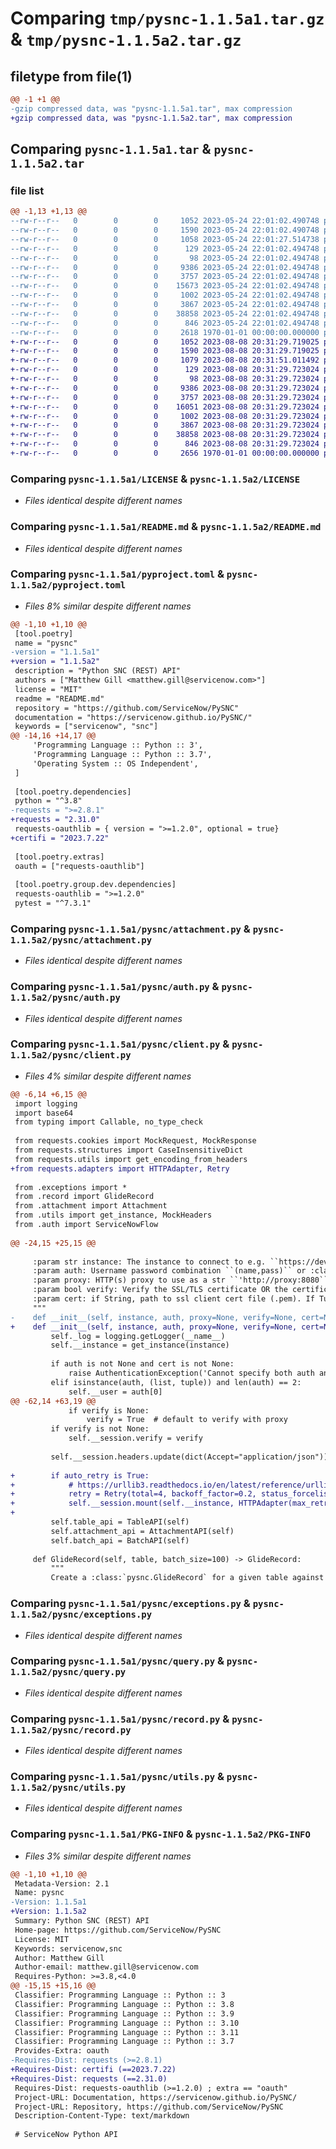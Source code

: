# Comparing `tmp/pysnc-1.1.5a1.tar.gz` & `tmp/pysnc-1.1.5a2.tar.gz`

## filetype from file(1)

```diff
@@ -1 +1 @@
-gzip compressed data, was "pysnc-1.1.5a1.tar", max compression
+gzip compressed data, was "pysnc-1.1.5a2.tar", max compression
```

## Comparing `pysnc-1.1.5a1.tar` & `pysnc-1.1.5a2.tar`

### file list

```diff
@@ -1,13 +1,13 @@
--rw-r--r--   0        0        0     1052 2023-05-24 22:01:02.490748 pysnc-1.1.5a1/LICENSE
--rw-r--r--   0        0        0     1590 2023-05-24 22:01:02.490748 pysnc-1.1.5a1/README.md
--rw-r--r--   0        0        0     1058 2023-05-24 22:01:27.514738 pysnc-1.1.5a1/pyproject.toml
--rw-r--r--   0        0        0      129 2023-05-24 22:01:02.494748 pysnc-1.1.5a1/pysnc/__init__.py
--rw-r--r--   0        0        0       98 2023-05-24 22:01:02.494748 pysnc-1.1.5a1/pysnc/__version__.py
--rw-r--r--   0        0        0     9386 2023-05-24 22:01:02.494748 pysnc-1.1.5a1/pysnc/attachment.py
--rw-r--r--   0        0        0     3757 2023-05-24 22:01:02.494748 pysnc-1.1.5a1/pysnc/auth.py
--rw-r--r--   0        0        0    15673 2023-05-24 22:01:02.494748 pysnc-1.1.5a1/pysnc/client.py
--rw-r--r--   0        0        0     1002 2023-05-24 22:01:02.494748 pysnc-1.1.5a1/pysnc/exceptions.py
--rw-r--r--   0        0        0     3867 2023-05-24 22:01:02.494748 pysnc-1.1.5a1/pysnc/query.py
--rw-r--r--   0        0        0    38858 2023-05-24 22:01:02.494748 pysnc-1.1.5a1/pysnc/record.py
--rw-r--r--   0        0        0      846 2023-05-24 22:01:02.494748 pysnc-1.1.5a1/pysnc/utils.py
--rw-r--r--   0        0        0     2618 1970-01-01 00:00:00.000000 pysnc-1.1.5a1/PKG-INFO
+-rw-r--r--   0        0        0     1052 2023-08-08 20:31:29.719025 pysnc-1.1.5a2/LICENSE
+-rw-r--r--   0        0        0     1590 2023-08-08 20:31:29.719025 pysnc-1.1.5a2/README.md
+-rw-r--r--   0        0        0     1079 2023-08-08 20:31:51.011492 pysnc-1.1.5a2/pyproject.toml
+-rw-r--r--   0        0        0      129 2023-08-08 20:31:29.723024 pysnc-1.1.5a2/pysnc/__init__.py
+-rw-r--r--   0        0        0       98 2023-08-08 20:31:29.723024 pysnc-1.1.5a2/pysnc/__version__.py
+-rw-r--r--   0        0        0     9386 2023-08-08 20:31:29.723024 pysnc-1.1.5a2/pysnc/attachment.py
+-rw-r--r--   0        0        0     3757 2023-08-08 20:31:29.723024 pysnc-1.1.5a2/pysnc/auth.py
+-rw-r--r--   0        0        0    16051 2023-08-08 20:31:29.723024 pysnc-1.1.5a2/pysnc/client.py
+-rw-r--r--   0        0        0     1002 2023-08-08 20:31:29.723024 pysnc-1.1.5a2/pysnc/exceptions.py
+-rw-r--r--   0        0        0     3867 2023-08-08 20:31:29.723024 pysnc-1.1.5a2/pysnc/query.py
+-rw-r--r--   0        0        0    38858 2023-08-08 20:31:29.723024 pysnc-1.1.5a2/pysnc/record.py
+-rw-r--r--   0        0        0      846 2023-08-08 20:31:29.723024 pysnc-1.1.5a2/pysnc/utils.py
+-rw-r--r--   0        0        0     2656 1970-01-01 00:00:00.000000 pysnc-1.1.5a2/PKG-INFO
```

### Comparing `pysnc-1.1.5a1/LICENSE` & `pysnc-1.1.5a2/LICENSE`

 * *Files identical despite different names*

### Comparing `pysnc-1.1.5a1/README.md` & `pysnc-1.1.5a2/README.md`

 * *Files identical despite different names*

### Comparing `pysnc-1.1.5a1/pyproject.toml` & `pysnc-1.1.5a2/pyproject.toml`

 * *Files 8% similar despite different names*

```diff
@@ -1,10 +1,10 @@
 [tool.poetry]
 name = "pysnc"
-version = "1.1.5a1"
+version = "1.1.5a2"
 description = "Python SNC (REST) API"
 authors = ["Matthew Gill <matthew.gill@servicenow.com>"]
 license = "MIT"
 readme = "README.md"
 repository = "https://github.com/ServiceNow/PySNC"
 documentation = "https://servicenow.github.io/PySNC/"
 keywords = ["servicenow", "snc"]
@@ -14,16 +14,17 @@
     'Programming Language :: Python :: 3',
     'Programming Language :: Python :: 3.7',
     'Operating System :: OS Independent',
 ]
 
 [tool.poetry.dependencies]
 python = "^3.8"
-requests = ">=2.8.1"
+requests = "2.31.0"
 requests-oauthlib = { version = ">=1.2.0", optional = true}
+certifi = "2023.7.22"
 
 [tool.poetry.extras]
 oauth = ["requests-oauthlib"]
 
 [tool.poetry.group.dev.dependencies]
 requests-oauthlib = ">=1.2.0"
 pytest = "^7.3.1"
```

### Comparing `pysnc-1.1.5a1/pysnc/attachment.py` & `pysnc-1.1.5a2/pysnc/attachment.py`

 * *Files identical despite different names*

### Comparing `pysnc-1.1.5a1/pysnc/auth.py` & `pysnc-1.1.5a2/pysnc/auth.py`

 * *Files identical despite different names*

### Comparing `pysnc-1.1.5a1/pysnc/client.py` & `pysnc-1.1.5a2/pysnc/client.py`

 * *Files 4% similar despite different names*

```diff
@@ -6,14 +6,15 @@
 import logging
 import base64
 from typing import Callable, no_type_check
 
 from requests.cookies import MockRequest, MockResponse
 from requests.structures import CaseInsensitiveDict
 from requests.utils import get_encoding_from_headers
+from requests.adapters import HTTPAdapter, Retry
 
 from .exceptions import *
 from .record import GlideRecord
 from .attachment import Attachment
 from .utils import get_instance, MockHeaders
 from .auth import ServiceNowFlow
 
@@ -24,15 +25,15 @@
 
     :param str instance: The instance to connect to e.g. ``https://dev00000.service-now.com`` or ``dev000000``
     :param auth: Username password combination ``(name,pass)`` or :class:`pysnc.ServiceNowOAuth2` or ``requests.sessions.Session`` or ``requests.auth.AuthBase`` object
     :param proxy: HTTP(s) proxy to use as a str ``'http://proxy:8080`` or dict ``{'http':'http://proxy:8080'}``
     :param bool verify: Verify the SSL/TLS certificate OR the certificate to use. Useful if you're using a self-signed HTTPS proxy.
     :param cert: if String, path to ssl client cert file (.pem). If Tuple, (‘cert’, ‘key’) pair.
     """
-    def __init__(self, instance, auth, proxy=None, verify=None, cert=None):
+    def __init__(self, instance, auth, proxy=None, verify=None, cert=None, auto_retry=True):
         self._log = logging.getLogger(__name__)
         self.__instance = get_instance(instance)
 
         if auth is not None and cert is not None:
             raise AuthenticationException('Cannot specify both auth and cert')
         elif isinstance(auth, (list, tuple)) and len(auth) == 2:
             self.__user = auth[0]
@@ -62,14 +63,19 @@
             if verify is None:
                 verify = True  # default to verify with proxy
         if verify is not None:
             self.__session.verify = verify
 
         self.__session.headers.update(dict(Accept="application/json"))
 
+        if auto_retry is True:
+            # https://urllib3.readthedocs.io/en/latest/reference/urllib3.util.html#module-urllib3.util.retry
+            retry = Retry(total=4, backoff_factor=0.2, status_forcelist=[429, 500, 503])
+            self.__session.mount(self.__instance, HTTPAdapter(max_retries=retry))
+
         self.table_api = TableAPI(self)
         self.attachment_api = AttachmentAPI(self)
         self.batch_api = BatchAPI(self)
 
     def GlideRecord(self, table, batch_size=100) -> GlideRecord:
         """
         Create a :class:`pysnc.GlideRecord` for a given table against the current client
```

### Comparing `pysnc-1.1.5a1/pysnc/exceptions.py` & `pysnc-1.1.5a2/pysnc/exceptions.py`

 * *Files identical despite different names*

### Comparing `pysnc-1.1.5a1/pysnc/query.py` & `pysnc-1.1.5a2/pysnc/query.py`

 * *Files identical despite different names*

### Comparing `pysnc-1.1.5a1/pysnc/record.py` & `pysnc-1.1.5a2/pysnc/record.py`

 * *Files identical despite different names*

### Comparing `pysnc-1.1.5a1/pysnc/utils.py` & `pysnc-1.1.5a2/pysnc/utils.py`

 * *Files identical despite different names*

### Comparing `pysnc-1.1.5a1/PKG-INFO` & `pysnc-1.1.5a2/PKG-INFO`

 * *Files 3% similar despite different names*

```diff
@@ -1,10 +1,10 @@
 Metadata-Version: 2.1
 Name: pysnc
-Version: 1.1.5a1
+Version: 1.1.5a2
 Summary: Python SNC (REST) API
 Home-page: https://github.com/ServiceNow/PySNC
 License: MIT
 Keywords: servicenow,snc
 Author: Matthew Gill
 Author-email: matthew.gill@servicenow.com
 Requires-Python: >=3.8,<4.0
@@ -15,15 +15,16 @@
 Classifier: Programming Language :: Python :: 3
 Classifier: Programming Language :: Python :: 3.8
 Classifier: Programming Language :: Python :: 3.9
 Classifier: Programming Language :: Python :: 3.10
 Classifier: Programming Language :: Python :: 3.11
 Classifier: Programming Language :: Python :: 3.7
 Provides-Extra: oauth
-Requires-Dist: requests (>=2.8.1)
+Requires-Dist: certifi (==2023.7.22)
+Requires-Dist: requests (==2.31.0)
 Requires-Dist: requests-oauthlib (>=1.2.0) ; extra == "oauth"
 Project-URL: Documentation, https://servicenow.github.io/PySNC/
 Project-URL: Repository, https://github.com/ServiceNow/PySNC
 Description-Content-Type: text/markdown
 
 # ServiceNow Python API
```


